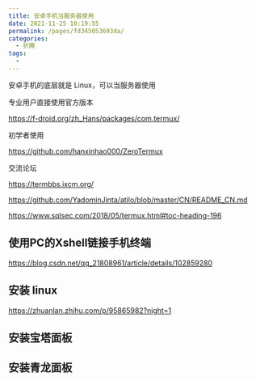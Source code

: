 ```yaml
---
title: 安卓手机当服务器使用
date: 2021-11-25 10:19:55
permalink: /pages/fd345053693da/
categories:
  - 折腾
tags:
  -
---
```


安卓手机的底层就是 Linux，可以当服务器使用

专业用户直接使用官方版本

<https://f-droid.org/zh_Hans/packages/com.termux/>

初学者使用

<https://github.com/hanxinhao000/ZeroTermux>

交流论坛

<https://termbbs.ixcm.org/>

<https://github.com/YadominJinta/atilo/blob/master/CN/README_CN.md>

<https://www.sqlsec.com/2018/05/termux.html#toc-heading-196>

## 使用PC的Xshell链接手机终端

<https://blog.csdn.net/qq_21808961/article/details/102859280>

## 安装 linux

<https://zhuanlan.zhihu.com/p/95865982?night=1>

## 安装宝塔面板

## 安装青龙面板
